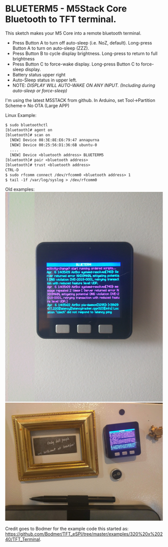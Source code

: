 # BLUETERM5 - M5Stack Core Bluetooth to TFT terminal.
This sketch makes your M5 Core into a remote bluetooth terminal.

* Press Button A to turn off auto-sleep (i.e. NoZ, default). Long-press Button A to turn on auto-sleep (ZZZ).
* Press Button B to cycle display brightness. Long-press to return to full brightness
* Press Button C to force-wake display. Long-press Button C to force-sleep display.
* Battery status upper right
* Auto-Sleep status in upper left.
* NOTE: *DISPLAY WILL AUTO-WAKE ON ANY INPUT. (Including during auto-sleep or force-sleep)*

I'm using the latest M5STACK from github.
In Arduino, set Tool->Partition Scheme-> No OTA (Large APP)

Linux Example:
```
$ sudo bluetoothctl
[bluetooth]# agent on
[bluetooth]# scan on
  [NEW] Device 08:3E:8E:E6:79:47 annapurna
  [NEW] Device 00:25:56:D1:36:6B ubuntu-0
  ....
  [NEW] Device <bluetooth address> BLUETERM5
[bluetooth]# pair <bluetooth address>
[bluetooth]# trust <bluetooth address>
CTRL-D
$ sudo rfcomm connect /dev/rfcomm0 <bluetooth address> 1
$ tail -1f /var/log/syslog > /dev/rfcomm0
```

Old examples:
![Example1](images/IMG_20190406_143541.jpg)
![Example2](images/IMG_20190406_143720.jpg)

Credit goes to Bodmer for the example code this started as: https://github.com/Bodmer/TFT_eSPI/tree/master/examples/320%20x%20240/TFT_Terminal. 
